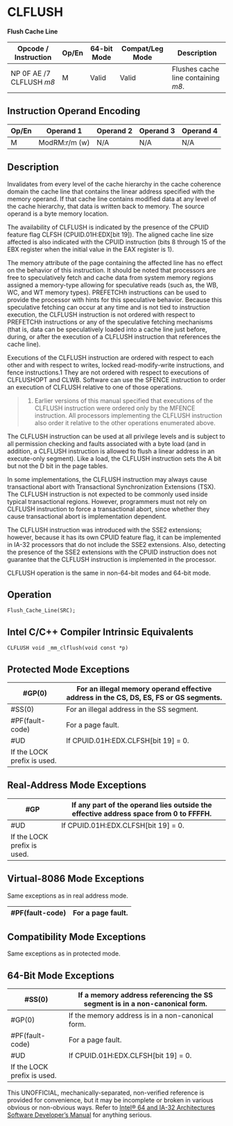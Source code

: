 # CLFLUSH

**Flush Cache Line**

| Opcode / Instruction     | Op/En | 64-bit Mode | Compat/Leg Mode | Description                         |
| ------------------------ | ----- | ----------- | --------------- | ----------------------------------- |
| NP 0F AE /7 CLFLUSH _m8_ | M     | Valid       | Valid           | Flushes cache line containing _m8_. |

## Instruction Operand Encoding

| Op/En | Operand 1     | Operand 2 | Operand 3 | Operand 4 |
| ----- | ------------- | --------- | --------- | --------- |
| M     | ModRM:r/m (w) | N/A       | N/A       | N/A       |

## Description

Invalidates from every level of the cache hierarchy in the cache coherence domain the cache line that contains the linear address specified with the memory operand. If that cache line contains modified data at any level of the cache hierarchy, that data is written back to memory. The source operand is a byte memory location.

The availability of CLFLUSH is indicated by the presence of the CPUID feature flag CLFSH (CPUID.01H:EDX[bit 19]). The aligned cache line size affected is also indicated with the CPUID instruction (bits 8 through 15 of the EBX register when the initial value in the EAX register is 1).

The memory attribute of the page containing the affected line has no effect on the behavior of this instruction. It should be noted that processors are free to speculatively fetch and cache data from system memory regions assigned a memory-type allowing for speculative reads (such as, the WB, WC, and WT memory types). PREFETCH*h* instructions can be used to provide the processor with hints for this speculative behavior. Because this speculative fetching can occur at any time and is not tied to instruction execution, the CLFLUSH instruction is not ordered with respect to PREFETCH*h* instructions or any of the speculative fetching mechanisms (that is, data can be speculatively loaded into a cache line just before, during, or after the execution of a CLFLUSH instruction that references the cache line).

Executions of the CLFLUSH instruction are ordered with respect to each other and with respect to writes, locked read-modify-write instructions, and fence instructions.1 They are not ordered with respect to executions of CLFLUSHOPT and CLWB. Software can use the SFENCE instruction to order an execution of CLFLUSH relative to one of those operations.

> 1. Earlier versions of this manual specified that executions of the CLFLUSH instruction were ordered only by the MFENCE instruction. All processors implementing the CLFLUSH instruction also order it relative to the other operations enumerated above.

The CLFLUSH instruction can be used at all privilege levels and is subject to all permission checking and faults associated with a byte load (and in addition, a CLFLUSH instruction is allowed to flush a linear address in an execute-only segment). Like a load, the CLFLUSH instruction sets the A bit but not the D bit in the page tables.

In some implementations, the CLFLUSH instruction may always cause transactional abort with Transactional Synchronization Extensions (TSX). The CLFLUSH instruction is not expected to be commonly used inside typical transactional regions. However, programmers must not rely on CLFLUSH instruction to force a transactional abort, since whether they cause transactional abort is implementation dependent.

The CLFLUSH instruction was introduced with the SSE2 extensions; however, because it has its own CPUID feature flag, it can be implemented in IA-32 processors that do not include the SSE2 extensions. Also, detecting the presence of the SSE2 extensions with the CPUID instruction does not guarantee that the CLFLUSH instruction is implemented in the processor.

CLFLUSH operation is the same in non-64-bit modes and 64-bit mode.

## Operation

```
Flush_Cache_Line(SRC);

```

## Intel C/C++ Compiler Intrinsic Equivalents

```
CLFLUSH void _mm_clflush(void const *p)

```

## Protected Mode Exceptions

| \#​​​​GP(0)                 | For an illegal memory operand effective address in the CS, DS, ES, FS or GS segments. |
| --------------------------- | ------------------------------------------------------------------------------------- |
| \#​​​​​SS(0)                | For an illegal address in the SS segment.                                             |
| \#​PF(fault-code)           | For a page fault.                                                                     |
| #​​​UD                      | If CPUID.01H:EDX.CLFSH[bit 19] = 0.                                                   |
| If the LOCK prefix is used. |

## Real-Address Mode Exceptions

| \#​​​​GP                    | If any part of the operand lies outside the effective address space from 0 to FFFFH. |
| --------------------------- | ------------------------------------------------------------------------------------ |
| #​​​UD                      | If CPUID.01H:EDX.CLFSH[bit 19] = 0.                                                  |
| If the LOCK prefix is used. |

## Virtual-8086 Mode Exceptions

Same exceptions as in real address mode.

| \#​PF(fault-code) | For a page fault. |
| ----------------- | ----------------- |

## Compatibility Mode Exceptions

Same exceptions as in protected mode.

## 64-Bit Mode Exceptions

| \#​​​​​SS(0)                | If a memory address referencing the SS segment is in a non-canonical form. |
| --------------------------- | -------------------------------------------------------------------------- |
| \#​​​​GP(0)                 | If the memory address is in a non-canonical form.                          |
| \#​PF(fault-code)           | For a page fault.                                                          |
| #​​​UD                      | If CPUID.01H:EDX.CLFSH[bit 19] = 0.                                        |
| If the LOCK prefix is used. |

This UNOFFICIAL, mechanically-separated, non-verified reference is provided for convenience, but it may be
incomplete or broken in various obvious or non-obvious
ways. Refer to [Intel® 64 and IA-32 Architectures Software Developer’s Manual](https://software.intel.com/en-us/download/intel-64-and-ia-32-architectures-sdm-combined-volumes-1-2a-2b-2c-2d-3a-3b-3c-3d-and-4) for anything serious.
